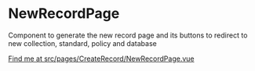 # NewRecordPage

Component to generate the new record page and its buttons to redirect to new collection, standard, policy and database

[Find me at src/pages/CreateRecord/NewRecordPage.vue](https://github.com/FAIRsharing/fairsharing.github.io/tree/master/src/pages/CreateRecord/NewRecordPage.vue)